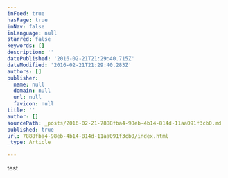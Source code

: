 ```yaml
---
inFeed: true
hasPage: true
inNav: false
inLanguage: null
starred: false
keywords: []
description: ''
datePublished: '2016-02-21T21:29:40.715Z'
dateModified: '2016-02-21T21:29:40.283Z'
authors: []
publisher:
  name: null
  domain: null
  url: null
  favicon: null
title: ''
author: []
sourcePath: _posts/2016-02-21-7888fba4-98eb-4b14-814d-11aa091f3cb0.md
published: true
url: 7888fba4-98eb-4b14-814d-11aa091f3cb0/index.html
_type: Article

---
```

test